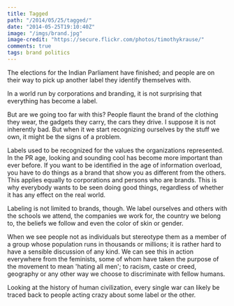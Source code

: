 ```yaml
---
title: Tagged
path: "/2014/05/25/tagged/"
date: "2014-05-25T19:10:40Z"
image: "/imgs/brand.jpg"
image-credit: "https://secure.flickr.com/photos/timothykrause/"
comments: true
tags: brand politics
---
```


The elections for the Indian Parliament have finished; and people are on their way to pick up another label they identify themselves with.<span class="more"></span>

In a world run by corporations and branding, it is not surprising that everything has become a label.

But are we going too far with this? People flaunt the brand of the clothing they wear, the gadgets they carry, the cars they drive. I suppose it is not inherently bad. But when it we start recognizing ourselves by the stuff we own, it might be the signs of a problem.

Labels used to be recognized for the values the organizations represented. In the PR age, looking and sounding cool has become more important than ever before. If you want to be identified in the age of information overload, you have to do things as a brand that show you as different from the others. This applies equally to corporations and persons who are brands. This is why everybody wants to be seen doing good things, regardless of whether it has any effect on the real world.

Labeling is not limited to brands, though. We label ourselves and others with the schools we attend, the companies we work for, the country we belong to, the beliefs we follow and even the color of skin or gender.

When we see people not as individuals but stereotype them as a member of a group whose population runs in thousands or millions; it is rather hard to have a sensible discussion of any kind. We can see this in action everywhere from the feminists, some of whom have taken the purpose of the movement to mean 'hating all men'; to racism, caste or creed, geography or any other way we choose to discriminate with fellow humans.

Looking at the history of human civilization, every single war can likely be traced back to people acting crazy about some label or the other.
